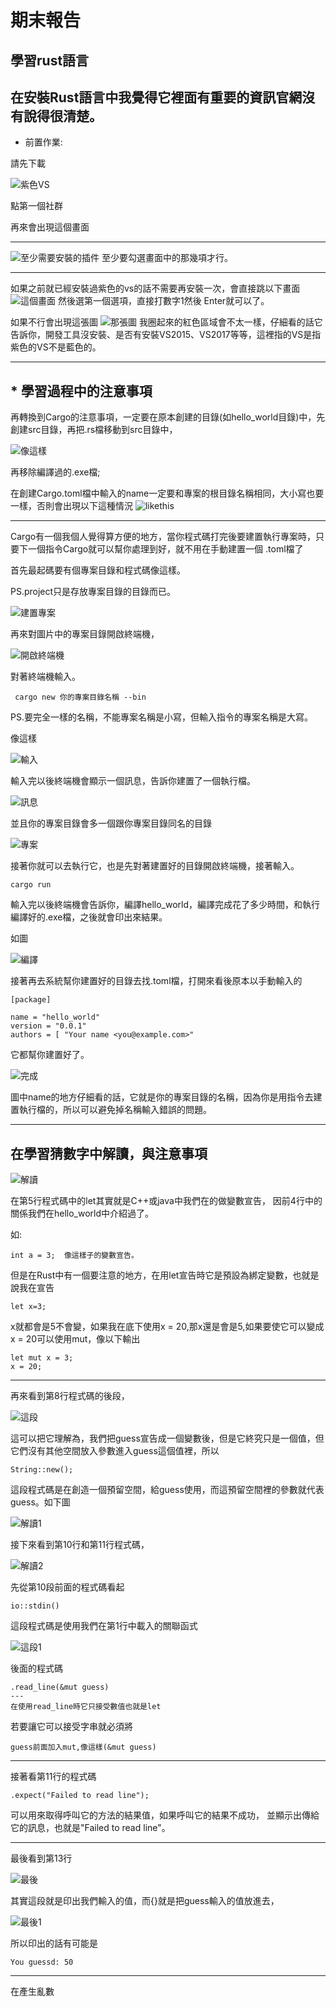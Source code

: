 # 期末報告
## 學習rust語言
在安裝Rust語言中我覺得它裡面有重要的資訊官網沒有說得很清楚。
---
* 前置作業:

請先下載

![紫色VS](VS.PNG "VS")

點第一個社群

再來會出現這個畫面

---
![至少需要安裝的插件](一定要下載.PNG "最少要安裝")
至少要勾選畫面中的那幾項才行。

---
如果之前就已經安裝過紫色的vs的話不需要再安裝一次，會直接跳以下畫面
![這個畫面](這張圖.PNG "這張圖")
然後選第一個選項，直接打數字1然後
Enter就可以了。

如果不行會出現這張圖
![那張圖](那張圖.PNG "就是那張圖")
我圈起來的紅色區域會不太一樣，仔細看的話它告訴你，開發工具沒安裝、是否有安裝VS2015、VS2017等等，這裡指的VS是指紫色的VS不是藍色的。

---

## * 學習過程中的注意事項
再轉換到Cargo的注意事項，一定要在原本創建的目錄(如hello_world目錄)中，先創建src目錄，再把.rs檔移動到src目錄中，

![像這樣](像這樣.PNG "像這樣")

再移除編譯過的.exe檔;

在創建Cargo.toml檔中輸入的name一定要和專案的根目錄名稱相同，大小寫也要一樣，否則會出現以下這種情況
![likethis](likethis.PNG "likethis")

---
Cargo有一個我個人覺得算方便的地方，當你程式碼打完後要建置執行專案時，只要下一個指令Cargo就可以幫你處理到好，就不用在手動建置一個
.toml檔了

首先最起碼要有個專案目錄和程式碼像這樣。

PS.project只是存放專案目錄的目錄而已。

![建置專案](buildingproject.PNG "專案建置")

再來對圖片中的專案目錄開啟終端機，

![開啟終端機](buildingproject1.PNG "開啟終端機")

對著終端機輸入。

     cargo new 你的專案目錄名稱 --bin
PS.要完全一樣的名稱，不能專案名稱是小寫，但輸入指令的專案名稱是大寫。

像這樣

![輸入](buildingproject2.PNG "輸入")

輸入完以後終端機會顯示一個訊息，告訴你建置了一個執行檔。

![訊息](buildingproject3.PNG "訊息")

並且你的專案目錄會多一個跟你專案目錄同名的目錄

![專案](dir.PNG "專案")

接著你就可以去執行它，也是先對著建置好的目錄開啟終端機，接著輸入。
           
    cargo run
輸入完以後終端機會告訴你，編譯hello_world，編譯完成花了多少時間，和執行編譯好的.exe檔，之後就會印出來結果。

如圖

![編譯](dir2.PNG "編譯")

接著再去系統幫你建置好的目錄去找.toml檔，打開來看後原本以手動輸入的

    [package]

    name = "hello_world"
    version = "0.0.1"
    authors = [ "Your name <you@example.com>"
它都幫你建置好了。

![完成](dir3.PNG "完成")

圖中name的地方仔細看的話，它就是你的專案目錄的名稱，因為你是用指令去建置執行檔的，所以可以避免掉名稱輸入錯誤的問題。

---

## 在學習猜數字中解讀，與注意事項

![解讀](解讀.PNG "解讀")

在第5行程式碼中的let其實就是C++或java中我們在的做變數宣告，
因前4行中的關係我們在hello_world中介紹過了。

如:

    int a = 3;  像這樣子的變數宣告。
但是在Rust中有一個要注意的地方，在用let宣告時它是預設為綁定變數，也就是說我在宣告

    let x=3;
x就都會是5不會變，如果我在底下使用x =  20,那x還是會是5,如果要使它可以變成x = 20可以使用mut，像以下輸出

    let mut x = 3;
    x = 20;
---
再來看到第8行程式碼的後段，

![這段](這段.PNG "這段")

這可以把它理解為，我們把guess宣告成一個變數後，但是它終究只是一個值，但它們沒有其他空間放入參數進入guess這個值裡，所以

    String::new();
這段程式碼是在創造一個預留空間，給guess使用，而這預留空間裡的參數就代表guess。如下圖

![解讀1](解讀1.PNG "解讀1")

接下來看到第10行和第11行程式碼，

![解讀2](解讀2.PNG "解讀2")

先從第10段前面的程式碼看起

    io::stdin()
這段程式碼是使用我們在第1行中載入的關聯函式

![這段1](這段1.PNG "這段1")

後面的程式碼

    .read_line(&mut guess)
    ---
    在使用read_line時它只接受數值也就是let

若要讓它可以接受字串就必須將

    guess前面加入mut,像這樣(&mut guess)
---
接著看第11行的程式碼

    .expect("Failed to read line");
可以用來取得呼叫它的方法的結果值，如果呼叫它的結果不成功，
並顯示出傳給它的訊息，也就是"Failed to read line"。

---

最後看到第13行

![最後](最後.PNG "最後")

其實這段就是印出我們輸入的值，而{}就是把guess輸入的值放進去，

![最後1](最後1.PNG "最後1")

所以印出的話有可能是

    You guessd: 50
---

在產生亂數